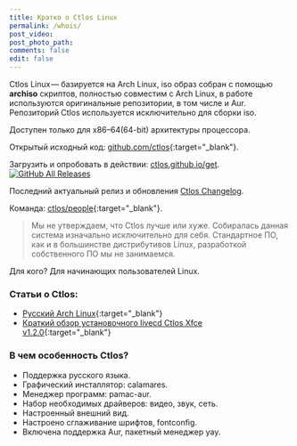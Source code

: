 ```yaml
---
title: Кратко о Ctlos Linux
permalink: /whois/
post_video: 
post_photo_path: 
comments: false
edit: false
---
```

Ctlos Linux — базируется на Arch Linux, iso образ собран с помощью **archiso** скриптов, полностью совместим с Arch Linux, в работе используются оригинальные репозитории, в том числе и Aur. Репозиторий Ctlos используется исключительно для сборки iso.

Доступен только для x86–64(64-bit) архитектуры процессора.

Открытый исходный код: [github.com/ctlos](https://github.com/ctlos){:target="_blank"}.

Загрузить и опробовать в действии: [ctlos.github.io/get](https://ctlos.github.io/get).
[![GitHub All Releases](https://img.shields.io/github/downloads/ctlos/ctlosiso/total.svg)](https://ctlos.github.io/get)

Последний актуальный релиз и обновления [Ctlos Changelog](https://ctlos.github.io/wiki/changelog).

Команда: [ctlos/people](https://github.com/orgs/ctlos/people){:target="_blank"}.

<!-- Команда: [ctlos.github.io/dev](https://ctlos.github.io/dev). -->

<!-- Доска Почета: [ctlos.github.io/thanks](https://ctlos.github.io/thanks). -->

> Мы не утверждаем, что Ctlos лучше или хуже. Собиралась данная система изначально исключительно для себя. Стандартное ПО, как и в большинстве дистрибутивов Linux, разработкой собственного ПО мы не занимаемся.

Для кого? Для начинающих пользователей Linux.

### Статьи о Ctlos:

- [Русский Arch Linux](https://telegra.ph/Russkij-Arch-Linux-01-18){:target="_blank"}
- [Краткий обзор установочного livecd Ctlos Xfce v1.2.0](http://auriz.ru/blogs/kratkii-obzor-ustanovochnogo-livecd-ctlos-xfce-v1-2-0){:target="_blank"}

### В чем особенность Ctlos?

- Поддержка русского языка.
- Графический инсталлятор: calamares.
- Менеджер программ: pamac-aur.
- Набор необходимых драйверов: видео, звук, сеть.
- Настроенный внешний вид.
- Настроено сглаживание шрифтов, fontconfig.
- Включена поддержка Aur, пакетный менеджер yay.